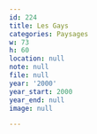 ```yaml
---
id: 224
title: Les Gays
categories: Paysages
w: 73
h: 60
location: null
note: null
file: null
year: '2000'
year_start: 2000
year_end: null
image: null

---
```

